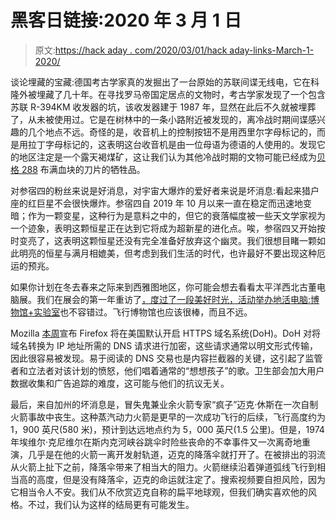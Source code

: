 # 黑客日链接:2020 年 3 月 1 日

> 原文:[https://hack aday . com/2020/03/01/hack aday-links-March-1-2020/](https://hackaday.com/2020/03/01/hackaday-links-march-1-2020/)

谈论埋藏的宝藏:德国考古学家真的发掘出了一台原始的苏联间谍无线电，它在科隆外被埋藏了几十年。在寻找罗马帝国定居点的文物时，考古学家发现了一个包含苏联 R-394KM 收发器的坑，该收发器建于 1987 年，显然在此后不久就被埋葬了，从未被使用过。它是在树林中的一条小路附近被发现的，离冷战时期间谍感兴趣的几个地点不远。奇怪的是，收音机上的控制按钮不是用西里尔字母标记的，而是用拉丁字母标记的，这表明这台收音机是由一位母语为德语的人使用的。发现它的地区注定是一个露天褐煤矿，这让我们认为其他冷战时期的文物可能已经成为[贝格 288](https://www.youtube.com/watch?v=azEvfD4C6ow) 布满血块的刀片的牺牲品。

对参宿四的粉丝来说是好消息，对宇宙大爆炸的爱好者来说是坏消息:看起来猎户座的红巨星不会很快爆炸。参宿四自 2019 年 10 月以来一直在稳定而迅速地变暗；作为一颗变星，这种行为是意料之中的，但它的衰落幅度被一些天文学家视为一个迹象，表明这颗恒星正在达到它将成为超新星的进化点。唉，参宿四又开始按时变亮了，这表明这颗恒星还没有完全准备好放弃这个幽灵。我们很想目睹一颗如此明亮的恒星与满月相媲美，但考虑到我们生活的时代，也许最好不要出现这种厄运的预兆。

如果你计划在冬去春来之际来到西雅图地区，你可能会想去看看太平洋西北古董电脑展。我们在展会的第一年重访了[，度过了一段美好时光，活动举办地](https://hackaday.com/2018/02/17/great-beginnings-for-vintage-computing-in-seattle-vcf-pnw/)[活电脑:博物馆+实验室](https://www.livingcomputers.org/)也不容错过。飞行博物馆也应该很棒，而且不远。

Mozilla [本周](https://blog.mozilla.org/blog/2020/02/25/firefox-continues-push-to-bring-dns-over-https-by-default-for-us-users/)宣布 Firefox 将在美国默认开启 HTTPS 域名系统(DoH)。DoH 对将域名转换为 IP 地址所需的 DNS 请求进行加密，这些请求通常以明文形式传输，因此很容易被发现。易于阅读的 DNS 交易也是内容拦截器的关键，这引起了监管者和立法者对该计划的愤怒，他们唱着通常的“想想孩子”的歌。卫生部会加大用户数据收集和广告追踪的难度，这可能与他们的抗议无关。

最后，来自加州的坏消息是，冒失鬼兼业余火箭专家“疯子”迈克·休斯在一次自制火箭事故中丧生。这种蒸汽动力火箭是更早的一次成功飞行的后续，飞行高度约为 1，900 英尺(580 米)，预计到达远地点约为 5，000 英尺(1.5 公里)。但是，1974 年埃维尔·克尼维尔在斯内克河峡谷跳伞时险些丧命的不幸事件又一次离奇地重演，几乎是在他的火箭一离开发射轨道，迈克的降落伞就打开了。在被排出的羽流从火箭上扯下之前，降落伞带来了相当大的阻力。火箭继续沿着弹道弧线飞行到相当高的高度，但是没有降落伞，迈克的命运就注定了。搜索视频要自担风险，因为它相当令人不安。我们从不欣赏迈克自称的扁平地球观，但我们确实喜欢他的风格。不过，我们认为这样的结局更有可能发生。